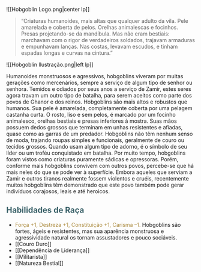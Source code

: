 ![[Hobgoblin Logo.png|center lp]]
> “Criaturas humanoides, mais altas que qualquer adulto da vila. Pele amarelada e coberta de pelos. Orelhas animalescas e focinhos. Presas projetando-se da mandíbula. Mas não eram bestiais: marchavam com o rigor de verdadeiros soldados, trajavam armaduras e empunhavam lanças. Nas costas, levavam escudos, e tinham espadas longas e curvas na cintura.”

![[Hobgoblin Ilustração.png|left lp]]

Humanoides monstruosos e agressivos, hobgoblins viveram por muitas gerações como mercenários, sempre a serviço de algum tipo de senhor ou senhora. Temidos e odiados por seus anos a serviço de Zamir, estes seres agora travam um outro tipo de batalha, para serem aceitos como parte dos povos de Ghanor e dos reinos.
Hobgoblins são mais altos e robustos que humanos. Sua pele é amarelada, completamente coberta por uma pelagem castanha curta. O rosto, liso e sem pelos, é marcado por um focinho animalesco, orelhas bestiais e presas inferiores à mostra. Suas mãos possuem dedos grossos que terminam em unhas resistentes e afiadas, quase como as garras de um predador. Hobgoblins não têm nenhum senso de moda, trajando roupas simples e funcionais, geralmente de couro ou tecidos grossos. Quando usam algum tipo de adorno, é o símbolo de seu líder ou um troféu conquistado em batalha.
Por muito tempo, hobgoblins foram vistos como criaturas puramente sádicas e opressoras. Porém, conforme mais hobgoblins convivem com outros povos, percebe-se que há mais neles do que se pode ver à superfície. Embora aqueles que serviam a Zamir e outros tiranos realmente fossem violentos e cruéis, recentemente muitos hobgoblins têm demonstrado que este povo também pode gerar indivíduos corajosos, leais e até heroicos.

## <span style="color:rgb(59, 98, 105)">Habilidades de Raça</span>

* <span style="color:rgb(170, 137, 59)">Força +1, Destreza +1, Constituição +1, Carisma –1.</span> Hobgoblins são fortes, ágeis e resistentes, mas sua aparência monstruosa e agressividade natural os tornam assustadores e pouco sociáveis.
* [[Couro Duro]]
* [[Dependência de Liderança]]
* [[Militarista]]
* [[Natureza Bestial]]